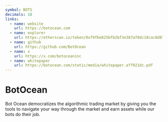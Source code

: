 ```yaml
---
symbol: BOTS
decimals: 18
links:
  - name: website
    url: https://botocean.com
  - name: explorer
    url: https://etherscan.io/token/0xf9fbe825bfb2bf3e387af0dc18cac8d87f29dea8
  - name: github
    url: https://github.com/BotOcean
  - name: x
    url: https://x.com/botoceaninc
  - name: whitepaper
    url: https://botocean.com/static/media/whitepaper.aff921dc.pdf
---
```


# BotOcean

Bot Ocean democratizes the algorithmic trading market by giving you the tools to navigate your way through the market and earn assets while our bots do their job.
